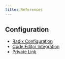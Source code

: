 ```yaml
---
title: References
---
```


## Configuration

* [Radix Configuration](./reference-radix-config/)
* [Code Editor Integration](./reference-code-editor-integration/)
* [Private Link](./reference-private-link/)
